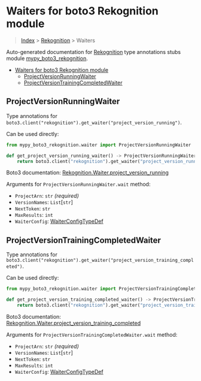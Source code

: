 # Waiters for boto3 Rekognition module

> [Index](..) > [Rekognition](.) > Waiters

Auto-generated documentation for
[Rekognition](https://boto3.amazonaws.com/v1/documentation/api/1.17.76/reference/services/rekognition.html#Rekognition)
type annotations stubs module
[mypy_boto3_rekognition](https://pypi.org/project/mypy-boto3-rekognition/).

- [Waiters for boto3 Rekognition module](#waiters-for-boto3-rekognition-module)
  - [ProjectVersionRunningWaiter](#projectversionrunningwaiter)
  - [ProjectVersionTrainingCompletedWaiter](#projectversiontrainingcompletedwaiter)

## ProjectVersionRunningWaiter

Type annotations for
`boto3.client("rekognition").get_waiter("project_version_running")`.

Can be used directly:

```python
from mypy_boto3_rekognition.waiter import ProjectVersionRunningWaiter

def get_project_version_running_waiter() -> ProjectVersionRunningWaiter:
    return boto3.client("rekognition").get_waiter("project_version_running")
```

Boto3 documentation:
[Rekognition.Waiter.project_version_running](https://boto3.amazonaws.com/v1/documentation/api/1.17.76/reference/services/rekognition.html#Rekognition.Waiter.project_version_running)

Arguments for `ProjectVersionRunningWaiter.wait` method:

- `ProjectArn`: `str` *(required)*
- `VersionNames`: `List`\[`str`\]
- `NextToken`: `str`
- `MaxResults`: `int`
- `WaiterConfig`: [WaiterConfigTypeDef](./type_defs.md#waiterconfigtypedef)

## ProjectVersionTrainingCompletedWaiter

Type annotations for
`boto3.client("rekognition").get_waiter("project_version_training_completed")`.

Can be used directly:

```python
from mypy_boto3_rekognition.waiter import ProjectVersionTrainingCompletedWaiter

def get_project_version_training_completed_waiter() -> ProjectVersionTrainingCompletedWaiter:
    return boto3.client("rekognition").get_waiter("project_version_training_completed")
```

Boto3 documentation:
[Rekognition.Waiter.project_version_training_completed](https://boto3.amazonaws.com/v1/documentation/api/1.17.76/reference/services/rekognition.html#Rekognition.Waiter.project_version_training_completed)

Arguments for `ProjectVersionTrainingCompletedWaiter.wait` method:

- `ProjectArn`: `str` *(required)*
- `VersionNames`: `List`\[`str`\]
- `NextToken`: `str`
- `MaxResults`: `int`
- `WaiterConfig`: [WaiterConfigTypeDef](./type_defs.md#waiterconfigtypedef)
